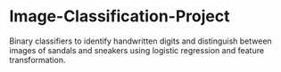 # Image-Classification-Project
 Binary classifiers to identify handwritten digits and distinguish between images of sandals and sneakers using logistic regression and feature transformation.
